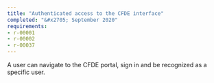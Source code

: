 ```yaml
---
title: "Authenticated access to the CFDE interface"
completed: "&#x2705; September 2020"
requirements:
- r-00001
- r-00002
- r-00037
---
```


A user can navigate to the CFDE portal, sign in and be recognized as a specific user.
